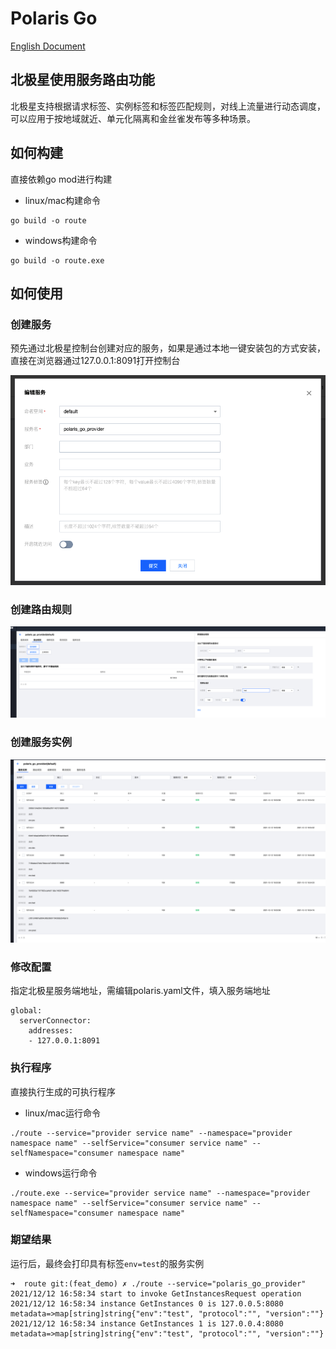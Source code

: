 # Polaris Go

[English Document](./README.md)

## 北极星使用服务路由功能

北极星支持根据请求标签、实例标签和标签匹配规则，对线上流量进行动态调度，可以应用于按地域就近、单元化隔离和金丝雀发布等多种场景。

## 如何构建

直接依赖go mod进行构建

- linux/mac构建命令
```
go build -o route
```
- windows构建命令
```
go build -o route.exe
```

## 如何使用

### 创建服务

预先通过北极星控制台创建对应的服务，如果是通过本地一键安装包的方式安装，直接在浏览器通过127.0.0.1:8091打开控制台

![create_service](./image/create_service.png)

### 创建路由规则

![create_service_rule](./image/create_service_rule.png)

### 创建服务实例

![create_service_instances](./image/create_service_instances.png)

### 修改配置

指定北极星服务端地址，需编辑polaris.yaml文件，填入服务端地址

```
global:
  serverConnector:
    addresses:
    - 127.0.0.1:8091
```

### 执行程序

直接执行生成的可执行程序

- linux/mac运行命令
```
./route --service="provider service name" --namespace="provider namespace name" --selfService="consumer service name" --selfNamespace="consumer namespace name"
```

- windows运行命令
```
./route.exe --service="provider service name" --namespace="provider namespace name" --selfService="consumer service name" --selfNamespace="consumer namespace name"
```

### 期望结果

运行后，最终会打印具有标签`env=test`的服务实例

```
➜  route git:(feat_demo) ✗ ./route --service="polaris_go_provider"
2021/12/12 16:58:34 start to invoke GetInstancesRequest operation
2021/12/12 16:58:34 instance GetInstances 0 is 127.0.0.5:8080 metadata=>map[string]string{"env":"test", "protocol":"", "version":""}
2021/12/12 16:58:34 instance GetInstances 1 is 127.0.0.4:8080 metadata=>map[string]string{"env":"test", "protocol":"", "version":""}
```